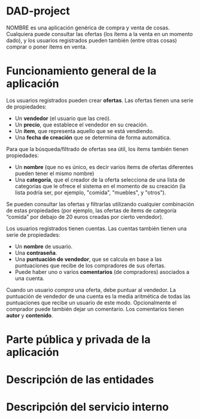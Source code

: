 # DAD-project
NOMBRE es una aplicación genérica de compra y venta de cosas. Cualquiera puede consultar las ofertas (los ítems a la venta en un momento dado), y los usuarios registrados pueden también (entre otras cosas) comprar o poner ítems en venta.

# Funcionamiento general de la aplicación
Los usuarios registrados pueden crear **ofertas**. Las ofertas tienen una serie de propiedades:
- Un **vendedor** (el usuario que las creó).
- Un **precio**, que establece el vendedor en su creación.
- Un **ítem**, que representa aquello que se está vendiendo.
- Una **fecha de creación** que se determina de forma automática.

Para que la búsqueda/filtrado de ofertas sea útil, los ítems también tienen propiedades:
- Un **nombre** (que no es único, es decir varios ítems de ofertas diferentes pueden tener el mismo nombre)
- Una **categoría**, que el creador de la oferta selecciona de una lista de categorías que le ofrece el sistema en el momento de su creación (la lista podría ser, por ejemplo, "comida", "muebles", y "otros"). 

Se pueden consultar las ofertas y filtrarlas utilizando cualquier combinación de estas propiedades (por ejemplo, las ofertas de ítems de categoría “comida” por debajo de 20 euros creadas por cierto vendedor).

Los usuarios registrados tienen cuentas. Las cuentas también tienen una serie de propiedades:
- Un **nombre** de usuario.
- Una **contraseña**.
- Una **puntuación de vendedor**, que se calcula en base a las puntuaciones que recibe de los compradores de sus ofertas.
- Puede haber uno o varios **comentarios** (de compradores) asociados a una cuenta.

Cuando un usuario _compra_ una oferta, debe puntuar al vendedor. La puntuación de vendedor de una cuenta es la media aritmética de todas las puntuaciones que recibe un usuario de este modo. Opcionalmente el comprador puede también dejar un comentario. Los comentarios tienen **autor** y **contenido**.
# Parte pública y privada de la aplicación
# Descripción de las entidades
# Descripción del servicio interno
